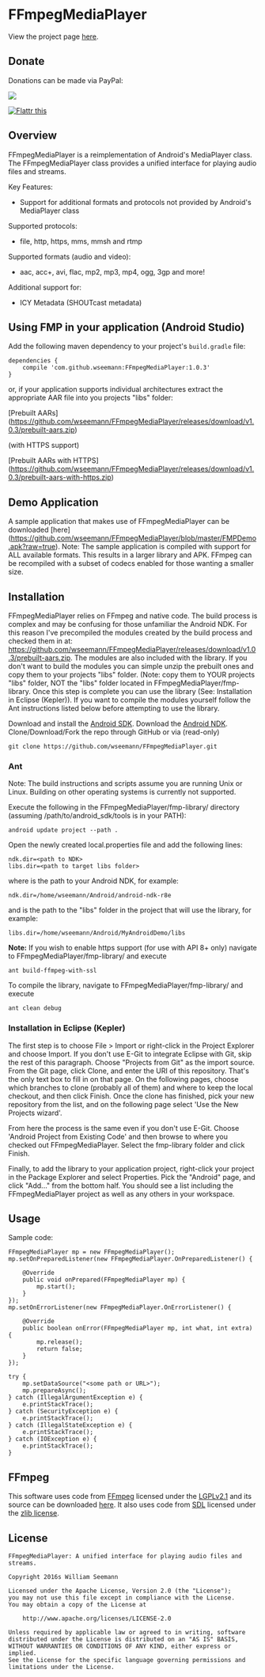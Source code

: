 FFmpegMediaPlayer
============================

View the project page <a href=http://wseemann.github.io/FFmpegMediaPlayer/>here</a>.

Donate
------------

Donations can be made via PayPal:

<a href="https://www.paypal.com/cgi-bin/webscr?cmd=_s-xclick&hosted_button_id=4KK2RERB2VKL8" alt="PayPal - The safer, easier way to pay online!">
  <img src="https://www.paypalobjects.com/en_US/i/btn/btn_donateCC_LG.gif">
</a>

<a href="https://flattr.com/submit/auto?user_id=wseemann&url=https%3A%2F%2Fgithub.com%2Fwseemann%2FFFmpegMediaPlayer" target="_blank"><img src="//api.flattr.com/button/flattr-badge-large.png" alt="Flattr this" title="Flattr this" border="0"></a>

Overview
--------

FFmpegMediaPlayer is a reimplementation of Android's MediaPlayer class. The FFmpegMediaPlayer class provides a unified interface for playing audio files and streams.

Key Features:
* Support for additional formats and protocols not provided by Android's MediaPlayer class

Supported protocols:
* file, http, https, mms, mmsh and rtmp

Supported formats (audio and video):
* aac, acc+, avi, flac, mp2, mp3, mp4, ogg, 3gp and more!

Additional support for:
* ICY Metadata (SHOUTcast metadata)

Using FMP in your application (Android Studio)
------------

Add the following maven dependency to your project's `build.gradle` file:

    dependencies {
        compile 'com.github.wseemann:FFmpegMediaPlayer:1.0.3'
    }

or, if your application supports individual architectures extract the appropriate AAR file into you projects "libs" folder:

[Prebuilt AARs] (https://github.com/wseemann/FFmpegMediaPlayer/releases/download/v1.0.3/prebuilt-aars.zip)

(with HTTPS support)

[Prebuilt AARs with HTTPS] (https://github.com/wseemann/FFmpegMediaPlayer/releases/download/v1.0.3/prebuilt-aars-with-https.zip)

Demo Application
------------

A sample application that makes use of FFmpegMediaPlayer can be downloaded [here] (https://github.com/wseemann/FFmpegMediaPlayer/blob/master/FMPDemo.apk?raw=true). Note: The sample application is compiled with support for ALL available formats. This results in a larger library and APK. FFmpeg can be recompiled with a subset of codecs enabled for those wanting a smaller size.

Installation
------------

FFmpegMediaPlayer relies on FFmpeg and native code. The build process
is complex and may be confusing for those unfamiliar the Android NDK. For this
reason I've precompiled the modules created by the build process and checked them
in at: https://github.com/wseemann/FFmpegMediaPlayer/releases/download/v1.0.3/prebuilt-aars.zip.
The modules are also included with the library. If you don't want to build the modules
you can simple unzip the prebuilt ones and copy them to your projects "libs" folder. (Note:
copy them to YOUR projects "libs" folder, NOT the "libs" folder located in
FFmpegMediaPlayer/fmp-library. Once this step is complete you can use the
library (See: Installation in Eclipse (Kepler)). If you want to compile the modules yourself
follow the Ant instructions listed below before attempting to use the library.

Download and install the [Android SDK](http://developer.android.com/sdk/index.html).
Download the [Android NDK](http://developer.android.com/tools/sdk/ndk/index.html).
Clone/Download/Fork the repo through GitHub or via (read-only)

    git clone https://github.com/wseemann/FFmpegMediaPlayer.git

### Ant

Note: The build instructions and scripts assume you are running Unix or Linux. Building
on other operating systems is currently not supported.

Execute the following in the FFmpegMediaPlayer/fmp-library/
directory (assuming /path/to/android_sdk/tools is in your PATH):

    android update project --path .

Open the newly created local.properties file and add the following lines:

    ndk.dir=<path to NDK>
    libs.dir=<path to target libs folder>

where <path to NDK> is the path to your Android NDK, for example:

    ndk.dir=/home/wseemann/Android/android-ndk-r8e

and <path to target libs folder> is the path to the "libs" folder in the project that will use the
library, for example:

    libs.dir=/home/wseemann/Android/MyAndroidDemo/libs

**Note:** If you wish to enable https support (for use with API 8+ only) navigate to FFmpegMediaPlayer/fmp-library/ and execute

    ant build-ffmpeg-with-ssl

To compile the library, navigate to FFmpegMediaPlayer/fmp-library/ and
execute

    ant clean debug

### Installation in Eclipse (Kepler)

The first step is to choose File > Import or right-click in the Project Explorer
and choose Import. If you don't use E-Git to integrate Eclipse with Git, skip
the rest of this paragraph. Choose "Projects from Git" as the import source.
From the Git page, click Clone, and enter the URI of this repository. That's the
only text box to fill in on that page. On the following pages, choose which
branches to clone (probably all of them) and where to keep the local checkout,
and then click Finish. Once the clone has finished, pick your new repository
from the list, and on the following page select 'Use the New Projects wizard'.

From here the process is the same even if you don't use E-Git. Choose 'Android
Project from Existing Code' and then browse to where you checked out 
FFmpegMediaPlayer. Select the fmp-library folder and click Finish.

Finally, to add the library to your application project, right-click your
project in the Package Explorer and select Properties. Pick the "Android" page,
and click "Add..." from the bottom half. You should see a list including the
FFmpegMediaPlayer project as well as any others in your workspace.

Usage
------------

Sample code:

    FFmpegMediaPlayer mp = new FFmpegMediaPlayer();
    mp.setOnPreparedListener(new FFmpegMediaPlayer.OnPreparedListener() {
			
        @Override
        public void onPrepared(FFmpegMediaPlayer mp) {
            mp.start();			
        }
    });
    mp.setOnErrorListener(new FFmpegMediaPlayer.OnErrorListener() {
			
        @Override
        public boolean onError(FFmpegMediaPlayer mp, int what, int extra) {
            mp.release();
            return false;
        }
    });
		
    try {
        mp.setDataSource("<some path or URL>");
        mp.prepareAsync();
    } catch (IllegalArgumentException e) {
        e.printStackTrace();
    } catch (SecurityException e) {
        e.printStackTrace();
    } catch (IllegalStateException e) {
        e.printStackTrace();
    } catch (IOException e) {
        e.printStackTrace();
    }

FFmpeg
-----------
This software uses code from <a href=http://ffmpeg.org>FFmpeg</a> licensed under the <a href=http://www.gnu.org/licenses/old-licenses/lgpl-2.1.html>LGPLv2.1</a> and its source can be downloaded <a href=https://github.com/wseemann/FFmpegMediaPlayer/blob/master/fmp-library/ffmpeg-2.1-android-2013-11-13.tar.gz>here</a>. It also uses code from <a href=https://www.libsdl.org>SDL</a> licensed under the <a href=http://www.gzip.org/zlib/zlib_license.html>zlib license</a>.

License
------------

```
FFmpegMediaPlayer: A unified interface for playing audio files and streams.

Copyright 2016s William Seemann

Licensed under the Apache License, Version 2.0 (the "License");
you may not use this file except in compliance with the License.
You may obtain a copy of the License at

    http://www.apache.org/licenses/LICENSE-2.0

Unless required by applicable law or agreed to in writing, software
distributed under the License is distributed on an "AS IS" BASIS,
WITHOUT WARRANTIES OR CONDITIONS OF ANY KIND, either express or implied.
See the License for the specific language governing permissions and
limitations under the License.
